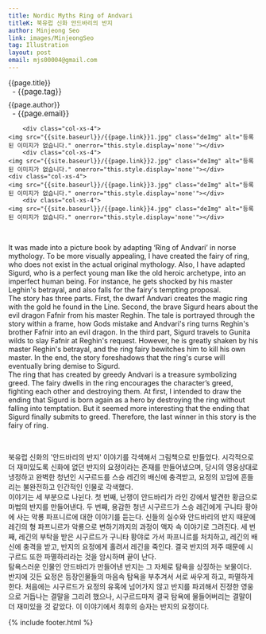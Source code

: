 ```yaml
---
title: Nordic Myths Ring of Andvari
titleK: 북유럽 신화 안드바리의 반지
author: Minjeong Seo
link: images/MinjeongSeo
tag: Illustration
layout: post
email: mjs00004@gmail.com
---	
```


<div class="container">

<div class="deDep">
{{page.title}}<br>
<p style="font-size:15px; margin:0px; padding:0px 0px 0px 8px; margin:0px 0px 8px 0px;">- {{page.tag}}</p>
{{page.author}}<br>
<p style="font-size:15px; margin:0px; padding:0px 0px 0px 8px;">- {{page.email}}</p>
</div>


<div class="row" class="imgcolor">
	
		<div class="col-xs-4">
	<img src="{{site.baseurl}}/{{page.link}}1.jpg" class="deImg" alt="등록된 이미지가 없습니다." onerror="this.style.display='none'"></div>
		<div class="col-xs-4">
	<img src="{{site.baseurl}}/{{page.link}}2.jpg" class="deImg" alt="등록된 이미지가 없습니다." onerror="this.style.display='none'"></div>
	<div class="col-xs-4">
	<img src="{{site.baseurl}}/{{page.link}}3.jpg" class="deImg" alt="등록된 이미지가 없습니다." onerror="this.style.display='none'"></div>
		<div class="col-xs-4">
	<img src="{{site.baseurl}}/{{page.link}}4.jpg" class="deImg" alt="등록된 이미지가 없습니다." onerror="this.style.display='none'"></div>
	
</div>
<br>

<div class="det lato">



It was made into a picture book by adapting ‘Ring of Andvari’ in norse mythology. To be more visually appealing, I have created the fairy of ring, who does not exist in the actual original mythology. Also, I have adapted Sigurd, who is a perfect young man like the old heroic archetype, into an imperfect human being. For instance, he gets shocked by his master Leghin's betrayal, and also falls for the fairy's tempting proposal.
<br>
The story has three parts. First, the dwarf Andvari creates the magic ring with the gold he found in the Line. Second, the brave Sigurd hears about the evil dragon Fafnir from his master Reghin. The tale is portrayed through the story within a frame, how Gods mistake and Andvari's ring turns Reghin's brother Fafnir into an evil dragon. In the third part, Sigurd travels to Gunita wilds to slay Fafnir at Reghin's request. However, he is greatly shaken by his master Reghin's betrayal, and the ring fairy bewitches him to kill his own master. In the end, the story foreshadows that the ring's curse will eventually bring demise to Sigurd.
<br>
The ring that has created by greedy Andvari is a treasure symbolizing greed. The fairy dwells in the ring encourages the character’s greed, fighting each other and destroying them. At first, I intended to draw the ending that Sigurd is born again as a hero by destroying the ring without falling into temptation. But it seemed more interesting that the ending that Sigurd finally submits to greed. Therefore, the last winner in this story is the fairy of ring.



</div>

<br>

<div class="noto">

북유럽 신화의 '안드바리의 반지' 이야기를 각색해서 그림책으로 만들었다. 시각적으로 더 재미있도록 신화에 없던 반지의 요정이라는 존재를 만들어냈으며, 당시의 영웅상대로 냉정하고 완벽한 청년인 시구르드를 스승 레긴의 배신에 충격받고, 요정의 꼬임에 흔들리는 불완전하고 인간적인 인물로 각색했다.
<br>
이야기는 세 부분으로 나뉜다. 첫 번째, 난쟁이 안드바리가 라인 강에서 발견한 황금으로 마법의 반지를 만들어낸다. 두 번째, 용감한 청년 시구르드가 스승 레긴에게 구니타 황야에 사는 악룡 파프니르에 대한 이야기를 듣는다. 신들의 실수와 안드바리의 반지 때문에 레긴의 형 파프니르가 악룡으로 변하기까지의 과정이 액자 속 이야기로 그려진다. 세 번째, 레긴의 부탁을 받은 시구르드가 구니타 황야로 가서 파프니르를 처치하고, 레긴의 배신에 충격을 받고, 반지의 요정에게 홀려서 레긴을 죽인다. 결국 반지의 저주 때문에 시구르드 또한 파멸하리라는 것을 암시하며 끝이 난다.
<br>
탐욕스러운 인물인 안드바리가 만들어낸 반지는 그 자체로 탐욕을 상징하는 보물이다. 반지에 깃든 요정은 등장인물들의 마음속 탐욕을 부추겨서 서로 싸우게 하고, 파멸하게 한다. 처음에는 시구르드가 요정의 유혹에 넘어가지 않고 반지를 파괴해서 진정한 영웅으로 거듭나는 결말을 그리려 했으나, 시구르드마저 결국 탐욕에 물들어버리는 결말이 더 재미있을 것 같았다. 이 이야기에서 최후의 승자는 반지의 요정이다.


</div>
{% include footer.html %} 
